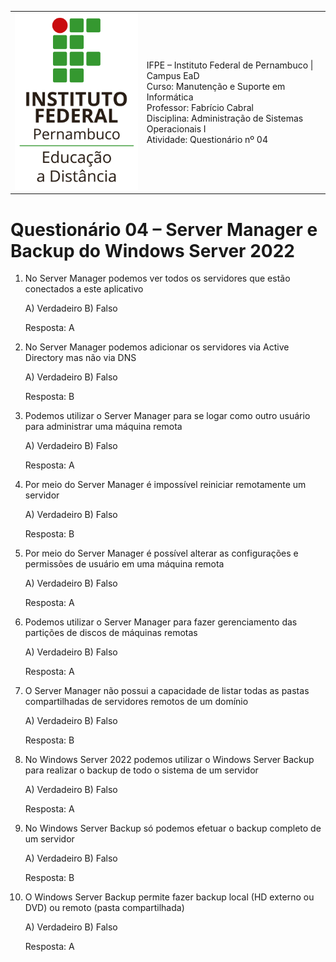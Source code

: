 
<table>
    <tr>
        <td>
            <img src="logotipo-ead-mini.png">
        </td>
        <td>
IFPE – Instituto Federal de Pernambuco | Campus EaD<br/>
Curso: Manutenção e Suporte em Informática<br/>
Professor: Fabrício Cabral <fabricio.cabral@ead.ifpe.edu.br><br/>
Disciplina: Administração de Sistemas Operacionais I<br/>
Atividade: Questionário nº 04
        </td>
    </tr>
</table>

# Questionário 04 – Server Manager e Backup do Windows Server 2022

1. No Server Manager podemos ver todos os servidores que estão conectados a este aplicativo
   
   A) Verdadeiro
   B) Falso

   Resposta: A

2. No Server Manager podemos adicionar os servidores via Active Directory mas não via DNS
   
   A) Verdadeiro
   B) Falso

   Resposta: B

3. Podemos utilizar o Server Manager para se logar como outro usuário para administrar uma máquina remota
   
   A) Verdadeiro
   B) Falso

   Resposta: A

4. Por meio do Server Manager é impossível reiniciar remotamente um servidor
   
   A) Verdadeiro
   B) Falso

   Resposta: B

5. Por meio do Server Manager é possível alterar as configurações e permissões de usuário em uma máquina remota
   
   A) Verdadeiro
   B) Falso

   Resposta: A

6. Podemos utilizar o Server Manager para fazer gerenciamento das partições de discos de máquinas remotas
   
   A) Verdadeiro
   B) Falso

   Resposta: A

7. O Server Manager não possui a capacidade de listar todas as pastas compartilhadas de servidores remotos de um domínio
   
   A) Verdadeiro
   B) Falso

   Resposta: B

8. No Windows Server 2022 podemos utilizar o Windows Server Backup para realizar o backup de todo o sistema de um servidor
   
   A) Verdadeiro
   B) Falso

   Resposta: A

9. No Windows Server Backup só podemos efetuar o backup completo de um servidor

   A) Verdadeiro
   B) Falso

   Resposta:  B

10. O Windows Server Backup permite fazer backup local (HD externo ou DVD) ou remoto (pasta compartilhada)
    
    A) Verdadeiro
    B) Falso

    Resposta: A


